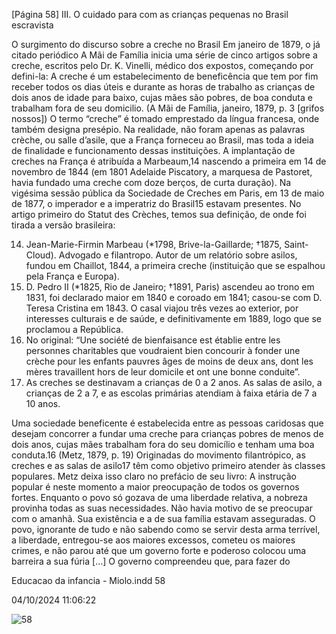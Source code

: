 [Página 58]
III. O cuidado para com as crianças pequenas no Brasil escravista

O surgimento do discurso sobre
a creche no Brasil
Em janeiro de 1879, o já citado periódico A Mãi de Família inicia uma
série de cinco artigos sobre a creche, escritos pelo Dr. K. Vinelli, médico
dos expostos, começando por defini-la:
A creche é um estabelecimento de beneficência que tem por
fim receber todos os dias úteis e durante as horas de trabalho
as crianças de dois anos de idade para baixo, cujas mães são
pobres, de boa conduta e trabalham fora de seu domicilio.
(A Mãi de Família, janeiro, 1879, p. 3 [grifos nossos])
O termo “creche” é tomado emprestado da língua francesa, onde
também designa presépio. Na realidade, não foram apenas as palavras
crèche, ou salle d’asile, que a França forneceu ao Brasil, mas toda a ideia
de finalidade e funcionamento dessas instituições.
A implantação de creches na França é atribuída a Marbeaum,14
nascendo a primeira em 14 de novembro de 1844 (em 1801 Adelaide
Piscatory, a marquesa de Pastoret, havia fundado uma creche com
doze berços, de curta duração). Na vigésima sessão pública da Sociedade de Creches em Paris, em 13 de maio de 1877, o imperador e a
imperatriz do Brasil15 estavam presentes. No artigo primeiro do Statut
des Crèches, temos sua definição, de onde foi tirada a versão brasileira:

14. Jean-Marie-Firmin Marbeau (*1798,
Brive-la-Gaillarde; †1875, Saint-Cloud). Advogado e filantropo. Autor
de um relatório sobre asilos, fundou
em Chaillot, 1844, a primeira creche
(instituição que se espalhou pela
França e Europa).
15. D. Pedro II (*1825, Rio de Janeiro;
†1891, Paris) ascendeu ao trono em
1831, foi declarado maior em 1840 e
coroado em 1841; casou-se com
D. Teresa Cristina em 1843. O casal
viajou três vezes ao exterior, por
interesses culturais e de saúde, e
definitivamente em 1889, logo que se
proclamou a República.
16. No original: “Une société de
bienfaisance est établie entre les
personnes charitables que voudraient
bien concourir à fonder une crèche
pour les enfants pauvres âges de
moins de deux ans, dont les mères
travaillent hors de leur domicile et ont
une bonne conduite”.
17. As creches se destinavam a crianças
de 0 a 2 anos. As salas de asilo,
a crianças de 2 a 7, e as escolas
primárias atendiam à faixa etária de 7
a 10 anos.

Uma sociedade beneficente é estabelecida entre as pessoas
caridosas que desejam concorrer a fundar uma creche para
crianças pobres de menos de dois anos, cujas mães trabalham
fora do seu domicílio e tenham uma boa conduta.16
(Metz, 1879, p. 19)
Originadas do movimento filantrópico, as creches e as salas de
asilo17 têm como objetivo primeiro atender às classes populares. Metz
deixa isso claro no prefácio de seu livro:
A instrução popular é neste momento a maior preocupação
de todos os governos fortes. Enquanto o povo só gozava
de uma liberdade relativa, a nobreza provinha todas as
suas necessidades. Não havia motivo de se preocupar
com o amanhã. Sua existência e a de sua família estavam
asseguradas. O povo, ignorante de tudo e não sabendo como
se servir desta arma terrível, a liberdade, entregou-se aos
maiores excessos, cometeu os maiores crimes, e não parou
até que um governo forte e poderoso colocou uma barreira
a sua fúria […] O governo compreendeu que, para fazer do


Educacao da infancia - Miolo.indd 58

04/10/2024 11:06:22

![58](./img/page_58-01.jpg)
